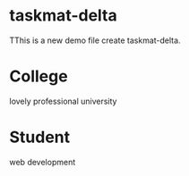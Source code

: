 # taskmat-delta
TThis is a new demo file create taskmat-delta.

# College
lovely professional university

# Student 
web development